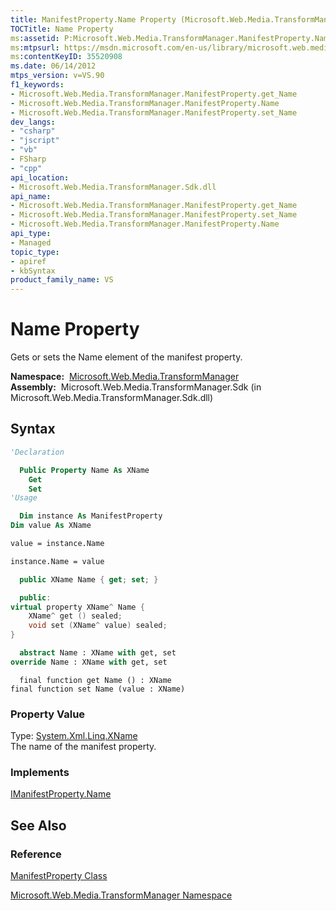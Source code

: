 ```yaml
---
title: ManifestProperty.Name Property (Microsoft.Web.Media.TransformManager)
TOCTitle: Name Property
ms:assetid: P:Microsoft.Web.Media.TransformManager.ManifestProperty.Name
ms:mtpsurl: https://msdn.microsoft.com/en-us/library/microsoft.web.media.transformmanager.manifestproperty.name(v=VS.90)
ms:contentKeyID: 35520908
ms.date: 06/14/2012
mtps_version: v=VS.90
f1_keywords:
- Microsoft.Web.Media.TransformManager.ManifestProperty.get_Name
- Microsoft.Web.Media.TransformManager.ManifestProperty.Name
- Microsoft.Web.Media.TransformManager.ManifestProperty.set_Name
dev_langs:
- "csharp"
- "jscript"
- "vb"
- FSharp
- "cpp"
api_location:
- Microsoft.Web.Media.TransformManager.Sdk.dll
api_name:
- Microsoft.Web.Media.TransformManager.ManifestProperty.get_Name
- Microsoft.Web.Media.TransformManager.ManifestProperty.set_Name
- Microsoft.Web.Media.TransformManager.ManifestProperty.Name
api_type:
- Managed
topic_type:
- apiref
- kbSyntax
product_family_name: VS
---
```


# Name Property

Gets or sets the Name element of the manifest property.

**Namespace:**  [Microsoft.Web.Media.TransformManager](microsoft-web-media-transformmanager-namespace.md)  
**Assembly:**  Microsoft.Web.Media.TransformManager.Sdk (in Microsoft.Web.Media.TransformManager.Sdk.dll)

## Syntax

```vb
'Declaration

  Public Property Name As XName
    Get
    Set
'Usage

  Dim instance As ManifestProperty
Dim value As XName

value = instance.Name

instance.Name = value
```

```csharp
  public XName Name { get; set; }
```

```cpp
  public:
virtual property XName^ Name {
    XName^ get () sealed;
    void set (XName^ value) sealed;
}
```

``` fsharp
  abstract Name : XName with get, set
override Name : XName with get, set
```

```jscript
  final function get Name () : XName
final function set Name (value : XName)
```

### Property Value

Type: [System.Xml.Linq.XName](https://msdn.microsoft.com/library/bb347810)  
The name of the manifest property.  

### Implements

[IManifestProperty.Name](imanifestproperty-name-property-microsoft-web-media-transformmanager.md)  

## See Also

### Reference

[ManifestProperty Class](manifestproperty-class-microsoft-web-media-transformmanager.md)

[Microsoft.Web.Media.TransformManager Namespace](microsoft-web-media-transformmanager-namespace.md)

